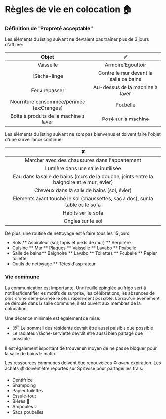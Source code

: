 # Règles de vie en colocation :house:

### Définition de "Propreté acceptable"

Les éléments du listing suivant ne devraient pas traîner plus de 3 jours d'affilée:

|Objet|:white_check_mark:|
|:---:|:---:|
|Vaisselle|Armoire/Egouttoir|
[Sèche-linge|Contre le mur devant la salle de bains|
|Fer à repasser|Au-dessus de la machine à laver|
|Nourriture consommée/périmée (ex:Oranges)|Poubelle|
|Boite à produits de la machine à laver|Posé sur la machine|

Les éléments du listing suivant ne sont pas bienvenus et doivent faire l'objet d'une surveillance continue:

|:x:|
|:---:|
|Marcher avec des chaussures dans l'appartement|
|Lumière dans une salle inutilisée|
|Eau dans la salle de bains (murs de la douche, joints entre la baignoire et le mur, évier)|
|Cheveux dans la salle de bains (sol, évier)|
|Elements ayant touché le sol (chaussettes, sac à dos), sur la table ou le sofa|
|Habits sur le sofa|
|Ongles sur le sol|

De plus, une routine de nettoyage est à faire tous les 15 jours:
* Sols
** Aspirateur (sol, tapis et pieds de mur)
**  Serpillère
* Cuisine
** Mur
** Plaques
** Vaisselle
** Lavabo
** Poubelle
* Salle de bains
** Baignoire
** Lavabo
** Toilettes
** Poubelle
** Papier toilette
* Outils de nettoyage
** Têtes d'aspirateur

### Vie commune

La communication est importante. Une feuille épinglée au frigo sert à notifier/identifier les motifs de surprise, les célébrations, les absences de plus d'une demi-journée le plus rapidement possible. Lorsqu'un événement se déroule dans la salle commune, il est ouvert aux membres de la colocation.

Une décence minimale est également de mise:
* :sleeping: Le sommeil des résidents devrait être aussi paisible que possible
* Le radiateur/sèche-serviette devrait être aussi bien partagé que possible 

Il est également important de trouver un moyen de ne pas se bloquer pour la salle de bains le matin.

Les ressources communes doivent être renouvelées :recycle: _avant_ expiration. Les achats :moneybag: doivent être reportés sur Splitwise pour partager les frais:
* Dentifrice
* Shampoing
* Papier toilettes
* Essuie-tout
* Bières :beer:
* Ampoules :bulb:
* Sacs poubelles
